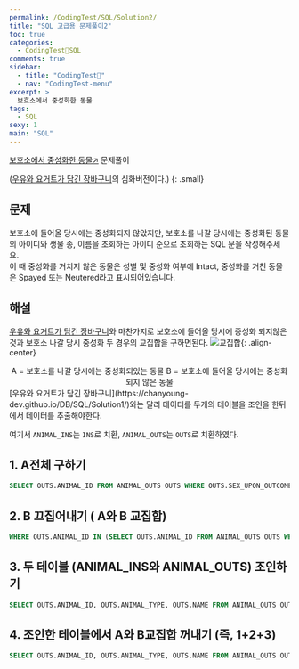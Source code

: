 ```yaml
---
permalink: /CodingTest/SQL/Solution2/
title: "SQL 고급용 문제풀이2"
toc: true
categories:
  - CodingTest🦁SQL
comments: true
sidebar:
  - title: "CodingTest🦁"
  - nav: "CodingTest-menu"
excerpt: >
  보호소에서 중성화한 동물
tags:
  - SQL
sexy: 1
main: "SQL"
---
```


[보호소에서 중성화한 동물↗️](https://programmers.co.kr/learn/courses/30/lessons/59045) 문제풀이  


([우유와 요거트가 담긴 장바구니](https://chanyoung-dev.github.io/DB/SQL/Solution1/)의 심화버전이다.)
{: .small}

## 문제
보호소에 들어올 당시에는 중성화되지 않았지만, 보호소를 나갈 당시에는 중성화된 동물의 아이디와 생물 종, 이름을 조회하는 아이디 순으로 조회하는 SQL 문을 작성해주세요.  
이 때 중성화를 거치지 않은 동물은 성별 및 중성화 여부에 Intact, 중성화를 거친 동물은 Spayed 또는 Neutered라고 표시되어있습니다. 



## 해설
[우유와 요거트가 담긴 장바구니](https://chanyoung-dev.github.io/DB/SQL/Solution1/)와 마찬가지로 보호소에 들어올 당시에 중성화 되지않은 것과 보호소 나갈 당시 중성화 두 경우의 교집합을 구하면된다. 
![교집합]({{site.baseurl}}/assets/images/DB/common.png){: .align-center}
<figcaption align="center">A = 보호소를 나갈 당시에는 중성화되있는 동물 B = 보호소에 들어올 당시에는 중성화되지 않은 동물</figcaption>
[우유와 요거트가 담긴 장바구니](https://chanyoung-dev.github.io/DB/SQL/Solution1/)와는 달리 데이터를 두개의 테이블을 조인을 한뒤 에서 데이터를 추출해야한다.  

여기서 `ANIMAL_INS`는 `INS`로 치환, `ANIMAL_OUTS`는 `OUTS`로 치환하였다.  

## 1. A전체 구하기
```sql
SELECT OUTS.ANIMAL_ID FROM ANIMAL_OUTS OUTS WHERE OUTS.SEX_UPON_OUTCOME LIKE 'Spayed%' or OUTS.SEX_UPON_OUTCOME LIKE 'Neutered%'
```

## 2. B 끄집어내기 ( A와 B 교집합)
```sql
WHERE OUTS.ANIMAL_ID IN (SELECT OUTS.ANIMAL_ID FROM ANIMAL_OUTS OUTS WHERE OUTS.SEX_UPON_OUTCOME LIKE 'Spayed%' or OUTS.SEX_UPON_OUTCOME LIKE 'Neutered%') AND INS.SEX_UPON_INTAKE LIKE 'Intact%'
```

## 3. 두 테이블 (ANIMAL_INS와 ANIMAL_OUTS) 조인하기
```sql
SELECT OUTS.ANIMAL_ID, OUTS.ANIMAL_TYPE, OUTS.NAME FROM ANIMAL_OUTS OUTS JOIN ANIMAL_INS INS ON OUTS.ANIMAL_ID = INS.ANIMAL_ID
```

## 4. 조인한 테이블에서 A와 B교집합 꺼내기 (즉, 1+2+3)
```sql
SELECT OUTS.ANIMAL_ID, OUTS.ANIMAL_TYPE, OUTS.NAME FROM ANIMAL_OUTS OUTS JOIN ANIMAL_INS INS ON OUTS.ANIMAL_ID = INS.ANIMAL_ID WHERE OUTS.ANIMAL_ID IN (SELECT OUTS.ANIMAL_ID FROM ANIMAL_OUTS OUTS WHERE OUTS.SEX_UPON_OUTCOME LIKE 'Spayed%' or OUTS.SEX_UPON_OUTCOME LIKE 'Neutered%') AND INS.SEX_UPON_INTAKE LIKE 'Intact%'
```